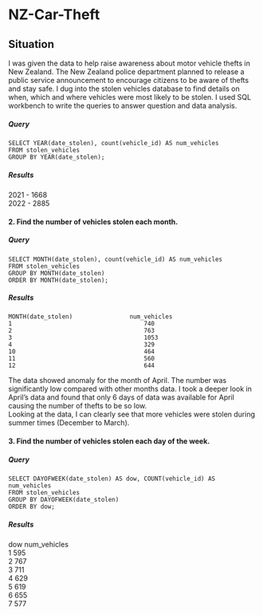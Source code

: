 # NZ-Car-Theft
## Situation 
I was given the data to help raise awareness about motor vehicle thefts in New Zealand. The New Zealand police department planned to release a public service announcement to encourage citizens to be aware of thefts and stay safe. I dug into the stolen vehicles database to find details on when, which and where vehicles were most likely to be stolen. I used SQL workbench to write the queries to answer question and data analysis.  
##### Query

` SELECT YEAR(date_stolen), count(vehicle_id) AS num_vehicles `     
` FROM stolen_vehicles `      
` GROUP BY YEAR(date_stolen); `  
##### Results
2021	-	1668  
2022	-	2885
#### 2. Find the number of vehicles stolen each month.  
##### Query
` SELECT MONTH(date_stolen), count(vehicle_id) AS num_vehicles `  
` FROM stolen_vehicles `  
` GROUP BY MONTH(date_stolen) `  
` ORDER BY MONTH(date_stolen); `  
##### Results
	MONTH(date_stolen)	              num_vehicles  
	1	                                  740  
	2	                                  763  
	3	                                  1053  
	4	                                  329  
	10	                                  464  
	11	                                  560  
	12	                                  644  
The data showed anomaly for the month of April. The number was significantly low compared with other months data. I took a deeper look in April’s data and found that only 6 days of data was available for April causing the number of thefts to be so low.  
Looking at the data, I can clearly see that more vehicles were stolen during summer times (December to March).
#### 3. Find the number of vehicles stolen each day of the week.  
##### Query  
` SELECT DAYOFWEEK(date_stolen) AS dow, COUNT(vehicle_id) AS num_vehicles `  
` FROM stolen_vehicles `  
` GROUP BY DAYOFWEEK(date_stolen) `  
` ORDER BY dow; `  
##### Results  
dow              num_vehicles       
1	              595    
2	              767  
3	              711  
4	              629  
5	              619  
6	              655  
7	              577  





